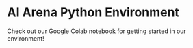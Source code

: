 # AI Arena Python Environment

Check out our Google Colab notebook for getting started in our environment!
